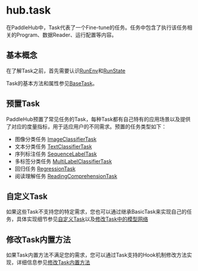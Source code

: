 # hub.task

在PaddleHub中，Task代表了一个Fine-tune的任务。任务中包含了执行该任务相关的Program、数据Reader、运行配置等内容。

## 基本概念

在了解Task之前，首先需要认识[RunEnv](runenv.md)和[RunState](runstate.md)

Task的基本方法和属性参见[BaseTask](base_task.md)。

## 预置Task

PaddleHub预置了常见任务的Task，每种Task都有自己特有的应用场景以及提供了对应的度量指标，用于适应用户的不同需求。预置的任务类型如下：

* 图像分类任务
[ImageClassifierTask](image_classify_task.md)
* 文本分类任务
[TextClassifierTask](text_classify_task.md)
* 序列标注任务
[SequenceLabelTask](sequence_label_task.md)
* 多标签分类任务
[MultiLabelClassifierTask](multi_lable_classify_task.md)
* 回归任务
[RegressionTask](regression_task.md)
* 阅读理解任务
[ReadingComprehensionTask](reading_comprehension_task.md)

## 自定义Task

如果这些Task不支持您的特定需求，您也可以通过继承BasicTask来实现自己的任务，具体实现细节参见[自定义Task](../../tutorial/how_to_define_task.md)以及[修改Task中的模型网络](../../tutorial/define_task_example.md)

## 修改Task内置方法

如果Task内置方法不满足您的需求，您可以通过Task支持的Hook机制修改方法实现，详细信息参见[修改Task内置方法](../../tutorial/hook.md)
